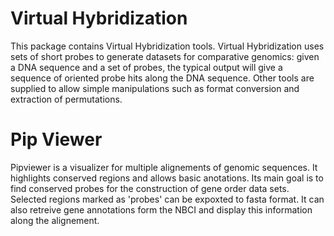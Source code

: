 Virtual Hybridization
=====================

This package contains Virtual Hybridization tools.  Virtual
Hybridization uses sets of short probes to generate datasets for
comparative genomics: given a DNA sequence and a set of probes, the
typical output will give a sequence of oriented probe hits along the
DNA sequence. Other tools are supplied to allow simple manipulations
such as format conversion and extraction of permutations.


Pip Viewer
==========

Pipviewer is a visualizer for multiple alignements of genomic
sequences.  It highlights conserved regions and allows basic
anotations.  Its main goal is to find conserved probes for the
construction of gene order data sets.  Selected regions marked as
'probes' can be expoxted to fasta format.  It can also retreive gene
annotations form the NBCI and display this information along the
alignement.
